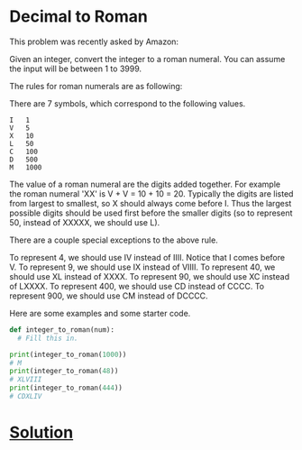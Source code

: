 # Decimal to Roman

This problem was recently asked by Amazon:

Given an integer, convert the integer to a roman numeral. You can assume the input will be between 1 to 3999.

The rules for roman numerals are as following:

There are 7 symbols, which correspond to the following values.
```
I   1
V   5
X   10
L   50
C   100
D   500
M   1000
```
The value of a roman numeral are the digits added together. For example the roman numeral 'XX' is V + V = 10 + 10 = 20. Typically the digits are listed from largest to smallest, so X should always come before I. Thus the largest possible digits should be used first before the smaller digits (so to represent 50, instead of XXXXX, we should use L).

There are a couple special exceptions to the above rule.

To represent 4, we should use IV instead of IIII. Notice that I comes before V.
To represent 9, we should use IX instead of VIIII.
To represent 40, we should use XL instead of XXXX.
To represent 90, we should use XC instead of LXXXX.
To represent 400, we should use CD instead of CCCC.
To represent 900, we should use CM instead of DCCCC.

Here are some examples and some starter code.

```python
def integer_to_roman(num):
  # Fill this in.

print(integer_to_roman(1000))
# M
print(integer_to_roman(48))
# XLVIII
print(integer_to_roman(444))
# CDXLIV
```

# [Solution](solution.md)